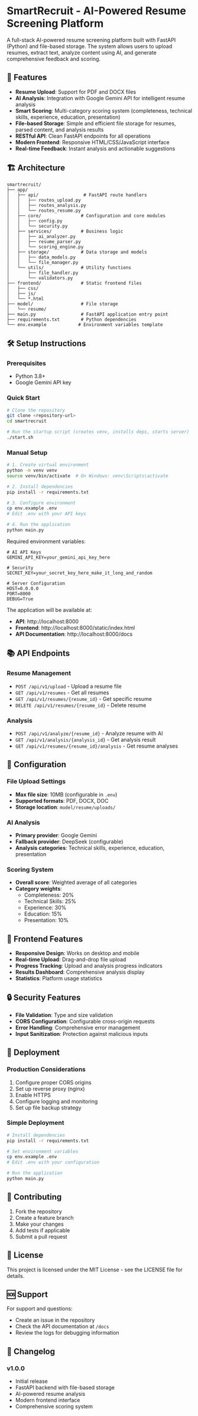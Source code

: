 # SmartRecruit - AI-Powered Resume Screening Platform

A full-stack AI-powered resume screening platform built with FastAPI (Python) and file-based storage. The system allows users to upload resumes, extract text, analyze content using AI, and generate comprehensive feedback and scoring.

## 🚀 Features

- **Resume Upload**: Support for PDF and DOCX files
- **AI Analysis**: Integration with Google Gemini API for intelligent resume analysis
- **Smart Scoring**: Multi-category scoring system (completeness, technical skills, experience, education, presentation)
- **File-based Storage**: Simple and efficient file storage for resumes, parsed content, and analysis results
- **RESTful API**: Clean FastAPI endpoints for all operations
- **Modern Frontend**: Responsive HTML/CSS/JavaScript interface
- **Real-time Feedback**: Instant analysis and actionable suggestions

## 🏗️ Architecture

```
smartrecruit/
├── app/
│   ├── api/                 # FastAPI route handlers
│   │   ├── routes_upload.py
│   │   ├── routes_analysis.py
│   │   └── routes_resume.py
│   ├── core/               # Configuration and core modules
│   │   ├── config.py
│   │   └── security.py
│   ├── services/           # Business logic
│   │   ├── ai_analyzer.py
│   │   ├── resume_parser.py
│   │   └── scoring_engine.py
│   ├── storage/            # Data storage and models
│   │   ├── data_models.py
│   │   └── file_manager.py
│   └── utils/              # Utility functions
│       ├── file_handler.py
│       └── validators.py
├── frontend/               # Static frontend files
│   ├── css/
│   ├── js/
│   └── *.html
├── model/                  # File storage
│   └── resume/
├── main.py                 # FastAPI application entry point
├── requirements.txt        # Python dependencies
└── env.example            # Environment variables template
```

## 🛠️ Setup Instructions

### Prerequisites

- Python 3.8+
- Google Gemini API key

### Quick Start

```bash
# Clone the repository
git clone <repository-url>
cd smartrecruit

# Run the startup script (creates venv, installs deps, starts server)
./start.sh
```

### Manual Setup

```bash
# 1. Create virtual environment
python -m venv venv
source venv/bin/activate  # On Windows: venv\Scripts\activate

# 2. Install dependencies
pip install -r requirements.txt

# 3. Configure environment
cp env.example .env
# Edit .env with your API keys

# 4. Run the application
python main.py
```

Required environment variables:
```env
# AI API Keys
GEMINI_API_KEY=your_gemini_api_key_here

# Security
SECRET_KEY=your_secret_key_here_make_it_long_and_random

# Server Configuration
HOST=0.0.0.0
PORT=8000
DEBUG=True
```

The application will be available at:
- **API**: http://localhost:8000
- **Frontend**: http://localhost:8000/static/index.html
- **API Documentation**: http://localhost:8000/docs

## 📚 API Endpoints

### Resume Management
- `POST /api/v1/upload` - Upload a resume file
- `GET /api/v1/resumes` - Get all resumes
- `GET /api/v1/resumes/{resume_id}` - Get specific resume
- `DELETE /api/v1/resumes/{resume_id}` - Delete resume

### Analysis
- `POST /api/v1/analyze/{resume_id}` - Analyze resume with AI
- `GET /api/v1/analysis/{analysis_id}` - Get analysis result
- `GET /api/v1/resumes/{resume_id}/analysis` - Get resume analyses

## 🔧 Configuration

### File Upload Settings
- **Max file size**: 10MB (configurable in `.env`)
- **Supported formats**: PDF, DOCX, DOC
- **Storage location**: `model/resume/uploads/`

### AI Analysis
- **Primary provider**: Google Gemini
- **Fallback provider**: DeepSeek (configurable)
- **Analysis categories**: Technical skills, experience, education, presentation

### Scoring System
- **Overall score**: Weighted average of all categories
- **Category weights**:
  - Completeness: 20%
  - Technical Skills: 25%
  - Experience: 30%
  - Education: 15%
  - Presentation: 10%

## 🎨 Frontend Features

- **Responsive Design**: Works on desktop and mobile
- **Real-time Upload**: Drag-and-drop file upload
- **Progress Tracking**: Upload and analysis progress indicators
- **Results Dashboard**: Comprehensive analysis display
- **Statistics**: Platform usage statistics

## 🔒 Security Features

- **File Validation**: Type and size validation
- **CORS Configuration**: Configurable cross-origin requests
- **Error Handling**: Comprehensive error management
- **Input Sanitization**: Protection against malicious inputs

## 🚀 Deployment

### Production Considerations
1. Configure proper CORS origins
2. Set up reverse proxy (nginx)
3. Enable HTTPS
4. Configure logging and monitoring
5. Set up file backup strategy

### Simple Deployment
```bash
# Install dependencies
pip install -r requirements.txt

# Set environment variables
cp env.example .env
# Edit .env with your configuration

# Run the application
python main.py
```

## 🤝 Contributing

1. Fork the repository
2. Create a feature branch
3. Make your changes
4. Add tests if applicable
5. Submit a pull request

## 📄 License

This project is licensed under the MIT License - see the LICENSE file for details.

## 🆘 Support

For support and questions:
- Create an issue in the repository
- Check the API documentation at `/docs`
- Review the logs for debugging information

## 🔄 Changelog

### v1.0.0
- Initial release
- FastAPI backend with file-based storage
- AI-powered resume analysis
- Modern frontend interface
- Comprehensive scoring system
